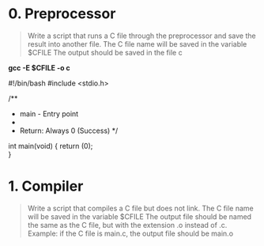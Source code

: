 # 0. Preprocessor

> Write a script that runs a C file through the preprocessor and save the result into another file.
> The C file name will be saved in the variable $CFILE
> The output should be saved in the file c

**gcc -E $CFILE -o c**

#!/bin/bash
#include <stdio.h>

/**
 * main - Entry point
 *
 * Return: Always 0 (Success)
 */
 
int main(void)
{
    return (0);   
}

# 1. Compiler
> Write a script that compiles a C file but does not link.
> The C file name will be saved in the variable $CFILE
> The output file should be named the same as the C file, but with the extension .o instead of .c.
> Example: if the C file is main.c, the output file should be main.o

